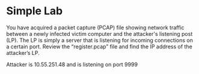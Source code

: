# Simple Lab

You have acquired a packet capture (PCAP) file showing network traffic between a newly infected victim computer and the attacker's listening post (LP). The LP is simply a server that is listening for incoming connections on a certain port.
 Review the “register.pcap” file and find the IP address of the attacker’s LP.

Attacker is 10.55.251.48 and is listening on port 9999
